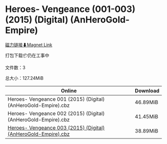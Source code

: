 # Heroes- Vengeance (001-003) (2015) (Digital) (AnHeroGold-Empire)

[磁力链接⬇Magnet Link](magnet:?xt=urn:btih:75ca38f4baabf1368703142c28a6bd74741ccb00&dn=Heroes-%20Vengeance%20%28001-003%29%20%282015%29%20%28Digital%29%20%28AnHeroGold-Empire%29)

打包下载📦仍在工事中

文件数：3

总大小：127.24MiB

Online | Download
--- | ---
Heroes- Vengeance 001 (2015) (Digital) (AnHeroGold-Empire).cbz | 46.89MiB
Heroes- Vengeance 002 (2015) (Digital) (AnHeroGold-Empire).cbz | 41.45MiB
[Heroes- Vengeance 003 (2015) (Digital) (AnHeroGold-Empire).cbz](https://github.com/alicewish/markdown/blob/master/comic/Heroes-Vengeance-003-2015-Digital-AnHeroGold-Empire-cbz.md) | 38.89MiB